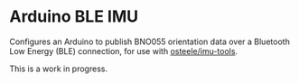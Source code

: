 # Arduino BLE IMU

Configures an Arduino to publish BNO055 orientation data over a Bluetooth Low
Energy (BLE) connection, for use with
[osteele/imu-tools](https://github.com/osteele/imu-tools).

This is a work in progress.
